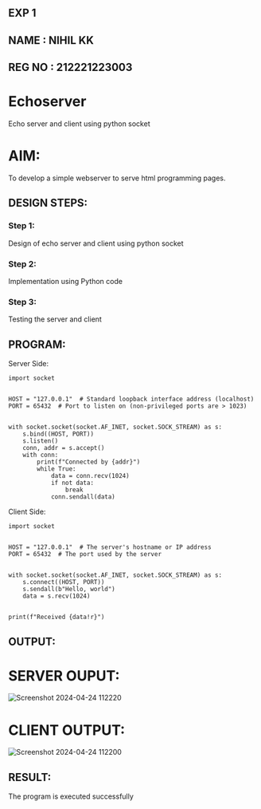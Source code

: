## EXP 1
## NAME : NIHIL KK 
## REG NO : 212221223003

# Echoserver
Echo server and client using python socket

# AIM:

To develop a simple webserver to serve html programming pages.

## DESIGN STEPS:

### Step 1:

Design of echo server and client using python socket

### Step 2:

Implementation using Python code

### Step 3:

Testing the server and client 

## PROGRAM:
Server Side:
```
import socket


HOST = "127.0.0.1"  # Standard loopback interface address (localhost)
PORT = 65432  # Port to listen on (non-privileged ports are > 1023)


with socket.socket(socket.AF_INET, socket.SOCK_STREAM) as s:
    s.bind((HOST, PORT))
    s.listen()
    conn, addr = s.accept()
    with conn:
        print(f"Connected by {addr}")
        while True:
            data = conn.recv(1024)
            if not data:
                break
            conn.sendall(data)
```
Client Side:
```
import socket


HOST = "127.0.0.1"  # The server's hostname or IP address
PORT = 65432  # The port used by the server


with socket.socket(socket.AF_INET, socket.SOCK_STREAM) as s:
    s.connect((HOST, PORT))
    s.sendall(b"Hello, world")
    data = s.recv(1024)


print(f"Received {data!r}")
```
## OUTPUT:
# SERVER OUPUT:
![Screenshot 2024-04-24 112220](https://github.com/Vinothini1711/Echoserver/assets/144300204/68bf7c88-8b52-49e1-9a0a-850666b814cb)
# CLIENT OUTPUT:
![Screenshot 2024-04-24 112200](https://github.com/Vinothini1711/Echoserver/assets/144300204/fcd4aaf5-8334-4a53-9d6b-b5450a886635)
## RESULT:
The program is executed successfully
